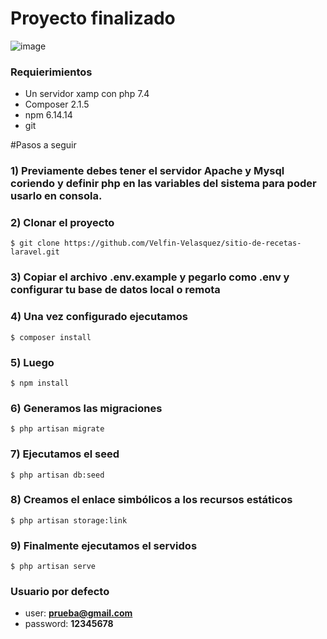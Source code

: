 # Proyecto finalizado
![image](https://raw.githubusercontent.com/velfin13/sitio-de-recetas-laravel/main/presentacion.gif)

### Requierimientos

-   Un servidor xamp con php 7.4
-   Composer 2.1.5
-   npm 6.14.14
-   git

#Pasos a seguir

### 1) Previamente debes tener el servidor Apache y Mysql coriendo y definir php en las variables del sistema para poder usarlo en consola.

### 2) Clonar el proyecto

`$ git clone https://github.com/Velfin-Velasquez/sitio-de-recetas-laravel.git`

### 3) Copiar el archivo .env.example y pegarlo como .env y configurar tu base de datos local o remota

### 4) Una vez configurado ejecutamos

`$ composer install`

### 5) Luego

`$ npm install`

### 6) Generamos las migraciones

`$ php artisan migrate`

### 7) Ejecutamos el seed

`$ php artisan db:seed`

### 8) Creamos el enlace simbólicos a los recursos estáticos

`$ php artisan storage:link`

### 9) Finalmente ejecutamos el servidos

`$ php artisan serve`

### Usuario por defecto
- user: **prueba@gmail.com**
- password: **12345678**
